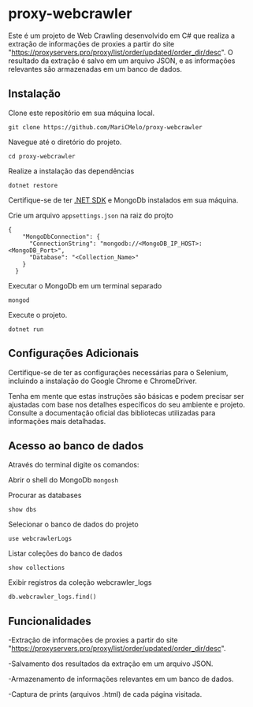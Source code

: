 # proxy-webcrawler

Este é um projeto de Web Crawling desenvolvido em C# que realiza a extração de informações de proxies a partir do site "https://proxyservers.pro/proxy/list/order/updated/order_dir/desc". O resultado da extração é salvo em um arquivo JSON, e as informações relevantes são armazenadas em um banco de dados.

## Instalação

Clone este repositório em sua máquina local.

`git clone https://github.com/MariCMelo/proxy-webcrawler`

Navegue até o diretório do projeto.

`cd proxy-webcrawler`

Realize a instalação das dependências

`dotnet restore`

Certifique-se de ter [.NET SDK](https://dotnet.microsoft.com/download) e MongoDb instalados em sua máquina.

Crie um arquivo `appsettings.json` na raiz do projto

```
{
    "MongoDbConnection": {
      "ConnectionString": "mongodb://<MongoDB_IP_HOST>:<MongoDB_Port>",
      "Database": "<Collection_Name>"
    }
  }
  ```
  
Executar o MongoDb em um terminal separado

`mongod`

Execute o projeto.

`dotnet run`

## Configurações Adicionais

Certifique-se de ter as configurações necessárias para o Selenium, incluindo a instalação do Google Chrome e ChromeDriver.

Tenha em mente que estas instruções são básicas e podem precisar ser ajustadas com base nos detalhes específicos do seu ambiente e projeto. Consulte a documentação oficial das bibliotecas utilizadas para informações mais detalhadas.

## Acesso ao banco de dados

Através do terminal digite os comandos:

Abrir o shell do MongoDb
`mongosh`

Procurar as databases

`show dbs`

Selecionar o banco de dados do projeto

`use webcrawlerLogs`

Listar coleções do banco de dados

`show collections`

Exibir registros da coleção webcrawler_logs

`db.webcrawler_logs.find()`

## Funcionalidades

-Extração de informações de proxies a partir do site "https://proxyservers.pro/proxy/list/order/updated/order_dir/desc".

-Salvamento dos resultados da extração em um arquivo JSON.

-Armazenamento de informações relevantes em um banco de dados.

-Captura de prints (arquivos .html) de cada página visitada.
